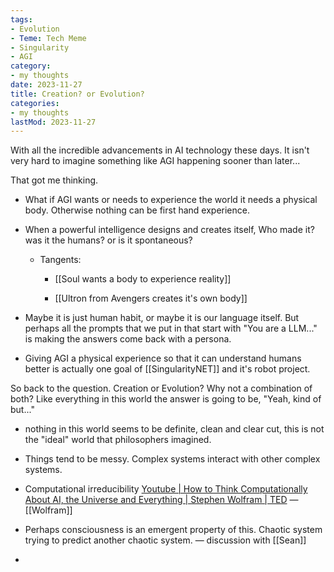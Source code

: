 ```yaml
---
tags:
- Evolution
- Teme: Tech Meme
- Singularity
- AGI
category:
- my thoughts
date: 2023-11-27
title: Creation? or Evolution?
categories:
- my thoughts
lastMod: 2023-11-27
---
```



With all the incredible advancements in AI technology these days. It isn't very hard to imagine something like AGI happening sooner than later...

That got me thinking.

  + What if AGI wants or needs to experience the world it needs a physical body. Otherwise nothing can be first hand experience.

  + When a powerful intelligence designs and creates itself, Who made it? was it the humans? or is it spontaneous?

    + Tangents:

      + [[Soul wants a body to experience reality]]

      + [[Ultron from Avengers creates it's own body]]

  + Maybe it is just human habit, or maybe it is our language itself. But perhaps all the prompts that we put in that start with "You are a LLM..." is making the answers come back with a persona.

  + Giving AGI a physical experience so that it can understand humans better is actually one goal of [[SingularityNET]] and it's robot project.



So back to the question. Creation or Evolution? Why not a combination of both? Like everything in this world the answer is going to be, "Yeah, kind of but..."

  + nothing in this world seems to be definite, clean and clear cut, this is not the "ideal" world that philosophers imagined.

  + Things tend to be messy. Complex systems interact with other complex systems.

  + Computational irreducibility [Youtube | How to Think Computationally About AI, the Universe and Everything | Stephen Wolfram | TED](https://www.youtube.com/watch?v=fLMZAHyrpyo) 
—[[Wolfram]]

  + Perhaps consciousness is an emergent property of this. Chaotic system trying to predict another chaotic system.
— discussion with [[Sean]]

  + 

